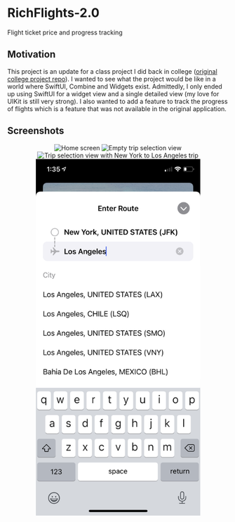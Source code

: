 # RichFlights-2.0
Flight ticket price and progress tracking

## Motivation
This project is an update for a class project I did back in college ([original college project repo](https://github.com/masterstoney/richsflights)). I wanted to see what the project would be like in a world where SwiftUI, Combine and Widgets exist. Admittedly, I only ended up using SwiftUI for a widget view and a single detailed view (my love for UIKit is still very strong). I also wanted to add a feature to track the progress of flights which is a feature that was not available in the original application.

## Screenshots
<p align="center">
  <img src="Screenshots/homeScreen.PNG" alt="Home screen" width="375" height="812">
  <img src="Screenshots/emptyTripSelectionView.PNG" alt="Empty trip selection view" width="375" height="812">
  <img src="Screenshots/TripSelectionView.PNG" alt="Trip selection view with New York to Los Angeles trip" width="375" height="812">
  <img src="Screenshots/airportSelectionView.PNG" alt="Route selection view" width="375" height="812">
</p>
